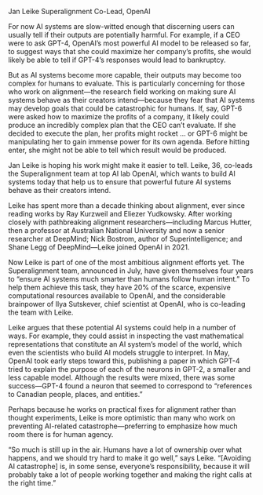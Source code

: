 Jan Leike
Superalignment Co-Lead, OpenAI

For now AI systems are slow-witted enough that discerning users can usually tell if their outputs are potentially harmful. For example, if a CEO were to ask GPT-4, OpenAI’s most powerful AI model to be released so far, to suggest ways that she could maximize her company’s profits, she would likely be able to tell if GPT-4’s responses would lead to bankruptcy.

But as AI systems become more capable, their outputs may become too complex for humans to evaluate. This is particularly concerning for those who work on alignment—the research field working on making sure AI systems behave as their creators intend—because they fear that AI systems may develop goals that could be catastrophic for humans. If, say, GPT-6 were asked how to maximize the profits of a company, it likely could produce an incredibly complex plan that the CEO can’t evaluate. If she decided to execute the plan, her profits might rocket … or GPT-6 might be manipulating her to gain immense power for its own agenda. Before hitting enter, she might not be able to tell which result would be produced.

Jan Leike is hoping his work might make it easier to tell. Leike, 36, co-leads the Superalignment team at top AI lab OpenAI, which wants to build AI systems today that help us to ensure that powerful future AI systems behave as their creators intend.

Leike has spent more than a decade thinking about alignment, ever since reading works by Ray Kurzweil and Eliezer Yudkowsky. After working closely with pathbreaking alignment researchers—including Marcus Hutter, then a professor at Australian National University and now a senior researcher at DeepMind; Nick Bostrom, author of Superintelligence; and Shane Legg of DeepMind—Leike joined OpenAI in 2021.

Now Leike is part of one of the most ambitious alignment efforts yet. The Superalignment team, announced in July, have given themselves four years to “ensure AI systems much smarter than humans follow human intent.” To help them achieve this task, they have 20% of the scarce, expensive computational resources available to OpenAI, and the considerable brainpower of Ilya Sutskever, chief scientist at OpenAI, who is co-leading the team with Leike.

Leike argues that these potential AI systems could help in a number of ways. For example, they could assist in inspecting the vast mathematical representations that constitute an AI system’s model of the world, which even the scientists who build AI models struggle to interpret. In May, OpenAI took early steps toward this, publishing a paper in which GPT-4 tried to explain the purpose of each of the neurons in GPT-2, a smaller and less capable model. Although the results were mixed, there was some success—GPT-4 found a neuron that seemed to correspond to “references to Canadian people, places, and entities.”

Perhaps because he works on practical fixes for alignment rather than thought experiments, Leike is more optimistic than many who work on preventing AI-related catastrophe—preferring to emphasize how much room there is for human agency.

“So much is still up in the air. Humans have a lot of ownership over what happens, and we should try hard to make it go well,” says Leike. “[Avoiding AI catastrophe] is, in some sense, everyone’s responsibility, because it will probably take a lot of people working together and making the right calls at the right time.”

